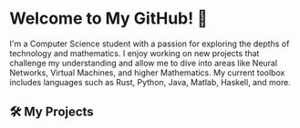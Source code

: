 # Welcome to My GitHub! 👋

I'm a Computer Science student with a passion for exploring the depths of technology and mathematics. I enjoy working on new projects that challenge my understanding and allow me to dive into areas like Neural Networks, Virtual Machines, and higher Mathematics. My current toolbox includes languages such as Rust, Python, Java, Matlab,  Haskell, and more.

## 🛠️ My Projects

